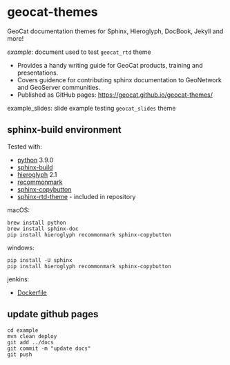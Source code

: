 # geocat-themes

GeoCat documentation themes for Sphinx, Hieroglyph, DocBook, Jekyll and more!

*example*: document used to test `geocat_rtd` theme

* Provides a handy writing guide for GeoCat products, training and presentations.
* Covers guidence for contributing sphinx documentation to GeoNetwork and GeoServer communities.
* Published as GitHub pages: https://geocat.github.io/geocat-themes/ 

example_slides: slide example testing `geocat_slides` theme

## sphinx-build environment

Tested with:

* [python](https://www.python.org) 3.9.0
* [sphinx-build](https://www.sphinx-doc.org/)
* [hieroglyph](https://github.com/nyergler/hieroglyph) 2.1
* [recommonmark](https://github.com/readthedocs/recommonmark)
* [sphinx-copybutton](https://pypi.org/project//)
* [sphinx-rtd-theme](https://sphinx-rtd-theme.readthedocs.io/) - included in repository

macOS:
```
brew install python
brew install sphinx-doc
pip install hieroglyph recommonmark sphinx-copybutton
```

windows:
```
pip install -U sphinx
pip install hieroglyph recommonmark sphinx-copybutton
```

jenkins:

* [Dockerfile](https://github.com/GeoCat/jenkins-docker-agent-docs/blob/master/Dockerfile)

## update github pages

```
cd example
mvn clean deploy
git add ../docs
git commit -m "update docs"
git push
```

